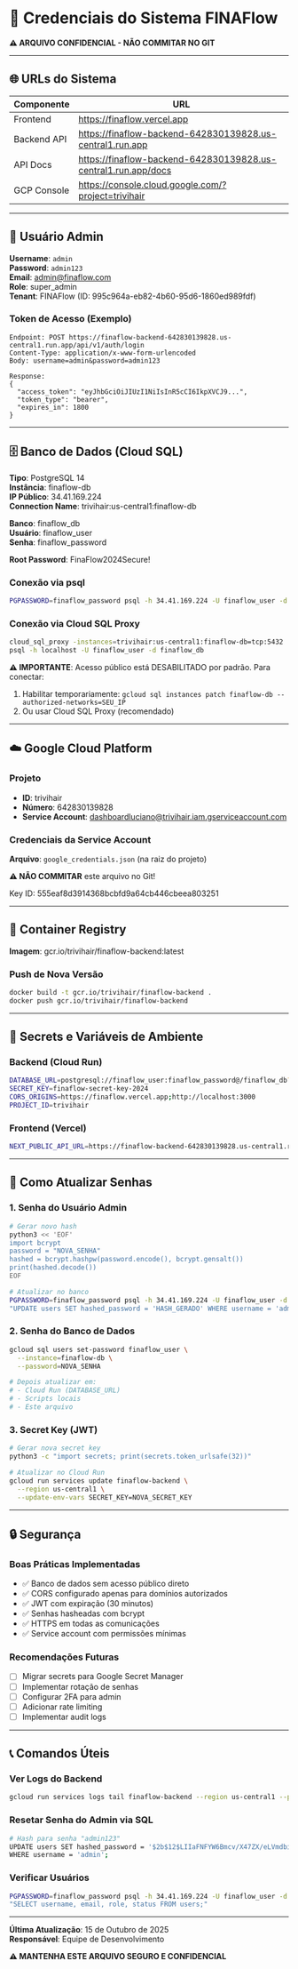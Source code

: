 # 🔐 Credenciais do Sistema FINAFlow

**⚠️ ARQUIVO CONFIDENCIAL - NÃO COMMITAR NO GIT**

---

## 🌐 URLs do Sistema

| Componente | URL |
|------------|-----|
| Frontend | https://finaflow.vercel.app |
| Backend API | https://finaflow-backend-642830139828.us-central1.run.app |
| API Docs | https://finaflow-backend-642830139828.us-central1.run.app/docs |
| GCP Console | https://console.cloud.google.com/?project=trivihair |

---

## 👤 Usuário Admin

**Username**: `admin`  
**Password**: `admin123`  
**Email**: admin@finaflow.com  
**Role**: super_admin  
**Tenant**: FINAFlow (ID: 995c964a-eb82-4b60-95d6-1860ed989fdf)

### Token de Acesso (Exemplo)
```
Endpoint: POST https://finaflow-backend-642830139828.us-central1.run.app/api/v1/auth/login
Content-Type: application/x-www-form-urlencoded
Body: username=admin&password=admin123

Response:
{
  "access_token": "eyJhbGciOiJIUzI1NiIsInR5cCI6IkpXVCJ9...",
  "token_type": "bearer",
  "expires_in": 1800
}
```

---

## 🗄️ Banco de Dados (Cloud SQL)

**Tipo**: PostgreSQL 14  
**Instância**: finaflow-db  
**IP Público**: 34.41.169.224  
**Connection Name**: trivihair:us-central1:finaflow-db  

**Banco**: finaflow_db  
**Usuário**: finaflow_user  
**Senha**: finaflow_password  

**Root Password**: FinaFlow2024Secure!

### Conexão via psql
```bash
PGPASSWORD=finaflow_password psql -h 34.41.169.224 -U finaflow_user -d finaflow_db
```

### Conexão via Cloud SQL Proxy
```bash
cloud_sql_proxy -instances=trivihair:us-central1:finaflow-db=tcp:5432
psql -h localhost -U finaflow_user -d finaflow_db
```

**⚠️ IMPORTANTE**: Acesso público está DESABILITADO por padrão. Para conectar:
1. Habilitar temporariamente: `gcloud sql instances patch finaflow-db --authorized-networks=SEU_IP`
2. Ou usar Cloud SQL Proxy (recomendado)

---

## ☁️ Google Cloud Platform

### Projeto
- **ID**: trivihair
- **Número**: 642830139828
- **Service Account**: dashboardluciano@trivihair.iam.gserviceaccount.com

### Credenciais da Service Account
**Arquivo**: `google_credentials.json` (na raiz do projeto)

**⚠️ NÃO COMMITAR** este arquivo no Git!

Key ID: 555eaf8d3914368bcbfd9a64cb446cbeea803251

---

## 🐳 Container Registry

**Imagem**: gcr.io/trivihair/finaflow-backend:latest

### Push de Nova Versão
```bash
docker build -t gcr.io/trivihair/finaflow-backend .
docker push gcr.io/trivihair/finaflow-backend
```

---

## 🔑 Secrets e Variáveis de Ambiente

### Backend (Cloud Run)
```bash
DATABASE_URL=postgresql://finaflow_user:finaflow_password@/finaflow_db?host=/cloudsql/trivihair:us-central1:finaflow-db
SECRET_KEY=finaflow-secret-key-2024
CORS_ORIGINS=https://finaflow.vercel.app;http://localhost:3000
PROJECT_ID=trivihair
```

### Frontend (Vercel)
```bash
NEXT_PUBLIC_API_URL=https://finaflow-backend-642830139828.us-central1.run.app
```

---

## 📝 Como Atualizar Senhas

### 1. Senha do Usuário Admin
```bash
# Gerar novo hash
python3 << 'EOF'
import bcrypt
password = "NOVA_SENHA"
hashed = bcrypt.hashpw(password.encode(), bcrypt.gensalt())
print(hashed.decode())
EOF

# Atualizar no banco
PGPASSWORD=finaflow_password psql -h 34.41.169.224 -U finaflow_user -d finaflow_db -c \
"UPDATE users SET hashed_password = 'HASH_GERADO' WHERE username = 'admin';"
```

### 2. Senha do Banco de Dados
```bash
gcloud sql users set-password finaflow_user \
  --instance=finaflow-db \
  --password=NOVA_SENHA

# Depois atualizar em:
# - Cloud Run (DATABASE_URL)
# - Scripts locais
# - Este arquivo
```

### 3. Secret Key (JWT)
```bash
# Gerar nova secret key
python3 -c "import secrets; print(secrets.token_urlsafe(32))"

# Atualizar no Cloud Run
gcloud run services update finaflow-backend \
  --region us-central1 \
  --update-env-vars SECRET_KEY=NOVA_SECRET_KEY
```

---

## 🔒 Segurança

### Boas Práticas Implementadas
- ✅ Banco de dados sem acesso público direto
- ✅ CORS configurado apenas para domínios autorizados
- ✅ JWT com expiração (30 minutos)
- ✅ Senhas hasheadas com bcrypt
- ✅ HTTPS em todas as comunicações
- ✅ Service account com permissões mínimas

### Recomendações Futuras
- [ ] Migrar secrets para Google Secret Manager
- [ ] Implementar rotação de senhas
- [ ] Configurar 2FA para admin
- [ ] Adicionar rate limiting
- [ ] Implementar audit logs

---

## 📞 Comandos Úteis

### Ver Logs do Backend
```bash
gcloud run services logs tail finaflow-backend --region us-central1 --project trivihair
```

### Resetar Senha do Admin via SQL
```bash
# Hash para senha "admin123"
UPDATE users SET hashed_password = '$2b$12$LIIaFNFYW6Bmcv/X47ZX/eLVmdbirQO3a6fwEln/h.pCsynW15o9y' 
WHERE username = 'admin';
```

### Verificar Usuários
```bash
PGPASSWORD=finaflow_password psql -h 34.41.169.224 -U finaflow_user -d finaflow_db -c \
"SELECT username, email, role, status FROM users;"
```

---

**Última Atualização**: 15 de Outubro de 2025  
**Responsável**: Equipe de Desenvolvimento  

**⚠️ MANTENHA ESTE ARQUIVO SEGURO E CONFIDENCIAL**



